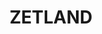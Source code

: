 ---
lastmod: '2025-04-06T06:05:20+00:00'
latitude: -33.903892
layout: suburb
longitude: 151.206316
postcode: '2017'
state: NSW
title: ZETLAND
url: /nsw/zetland/
---